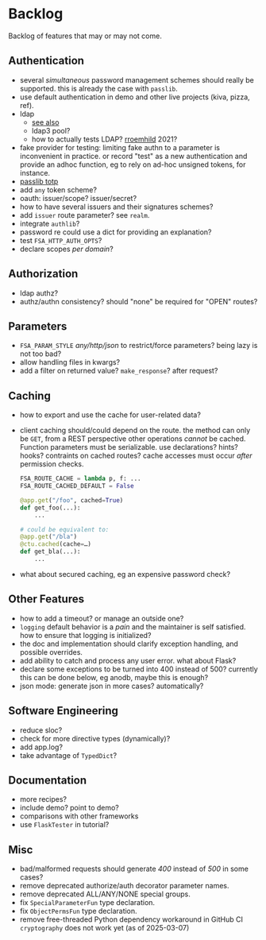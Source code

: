 # Backlog

Backlog of features that may or may not come.

## Authentication

- several _simultaneous_ password management schemes should really be supported.
  this is already the case with `passlib`.
- use default authentication in demo and other live projects (kiva, pizza, ref).
- ldap
  - [see also](https://github.com/rroemhild/flask-ldapconn)
  - ldap3 pool?
  - how to actually tests LDAP?
    [rroemhild](https://github.com/rroemhild/docker-test-openldap) 2021?
- fake provider for testing: limiting fake authn to a parameter is inconvenient in practice.
  or record "test" as a new authentication and provide an adhoc function,
  eg to rely on ad-hoc unsigned tokens, for instance.
- [passlib totp](https://passlib.readthedocs.io/en/stable/lib/passlib.totp.html)
- add `any` token scheme?
- oauth: issuer/scope? issuer/secret?
- how to have several issuers and their signatures schemes?
- add `issuer` route parameter? see `realm`.
- integrate `authlib`?
- password re could use a dict for providing an explanation?
- test `FSA_HTTP_AUTH_OPTS`?
- declare scopes *per domain*?

## Authorization

- ldap authz?
- authz/authn consistency? should "none" be required for "OPEN" routes?

## Parameters

- `FSA_PARAM_STYLE` *any/http/json* to restrict/force parameters?
  being lazy is not too bad?
- allow handling files in kwargs?
- add a filter on returned value? `make_response`? after request?

## Caching

- how to export and use the cache for user-related data?
- client caching should/could depend on the route.
  the method can only be `GET`, from a REST perspective other
  operations _cannot_ be cached. Function parameters must be serializable.
  use declarations? hints? hooks? contraints on cached routes?
  cache accesses must occur _after_ permission checks.

  ```python
  FSA_ROUTE_CACHE = lambda p, f: ...
  FSA_ROUTE_CACHED_DEFAULT = False

  @app.get("/foo", cached=True)
  def get_foo(...):
      ...

  # could be equivalent to:
  @app.get("/bla")
  @ctu.cached(cache=…)
  def get_bla(...):
      ...
  ```

- what about secured caching, eg an expensive password check?

## Other Features

- how to add a timeout? or manage an outside one?
- `logging` default behavior is a *pain* and the maintainer is self satisfied.
  how to ensure that logging is initialized?
- the doc and implementation should clarify exception handling,
  and possible overrides.
- add ability to catch and process any user error.
  what about Flask?
- declare some exceptions to be turned into 400 instead of 500?
  currently this can be done below, eg anodb, maybe this is enough?
- json mode: generate json in more cases? automatically?

## Software Engineering

- reduce sloc?
- check for more directive types (dynamically)?
- add app.log?
- take advantage of `TypedDict`?

## Documentation

- more recipes?
- include demo? point to demo?
- comparisons with other frameworks
- use `FlaskTester` in tutorial?

## Misc

- bad/malformed requests should generate _400_ instead of _500_ in some cases?
- remove deprecated authorize/auth decorator parameter names.
- remove deprecated ALL/ANY/NONE special groups.
- fix `SpecialParameterFun` type declaration.
- fix `ObjectPermsFun` type declaration.
- remove free-threaded Python dependency workaround in GitHub CI
  `cryptography` does not work yet (as of 2025-03-07)

